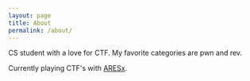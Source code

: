 ```yaml
---
layout: page
title: About
permalink: /about/
---
```

CS student with a love for CTF. My favorite categories are pwn and rev.

Currently playing CTF's with [ARESx](https://twitter.com/aresxcyber?lang=en).
